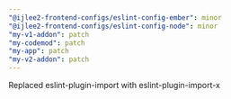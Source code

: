 ```yaml
---
"@ijlee2-frontend-configs/eslint-config-ember": minor
"@ijlee2-frontend-configs/eslint-config-node": minor
"my-v1-addon": patch
"my-codemod": patch
"my-app": patch
"my-v2-addon": patch
---
```


Replaced eslint-plugin-import with eslint-plugin-import-x
